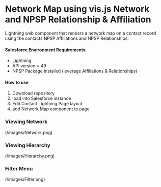 # Network Map using vis.js Network and NPSP Relationship & Affiliation
Lightning web component that renders a network map on a contact record using the contacts NPSP Affiliations and NPSP Relationships.

#### Salesforce Environment Requirements
 - Lightning
 - API version > 49
 - NPSP Package installed (leverage Affiliations & Relationships)
 

#### How to use
1. Download repository
2. load into Salesforce instance
3. Edit Contact Lightning Page layout
4. add Network Map component to page
 

### Viewing Network
(/images/Network.png)

### Viewing Hierarchy
(/images/Hierarchy.png)

### Filter Menu
(/images/Filter.png)